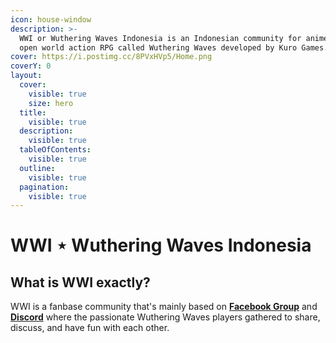```yaml
---
icon: house-window
description: >-
  WWI or Wuthering Waves Indonesia is an Indonesian community for anime-style
  open world action RPG called Wuthering Waves developed by Kuro Games.
cover: https://i.postimg.cc/8PVxHVp5/Home.png
coverY: 0
layout:
  cover:
    visible: true
    size: hero
  title:
    visible: true
  description:
    visible: true
  tableOfContents:
    visible: true
  outline:
    visible: true
  pagination:
    visible: true
---
```


# WWI ⋆ Wuthering Waves Indonesia

## What is WWI exactly?

WWI is a fanbase community that's mainly based on [**Facebook Group**](https://www.facebook.com/groups/wutheringwavesindo) and [**Discord**](https://discord.gg/wwi) where the passionate Wuthering Waves players gathered to share, discuss, and have fun with each other.




